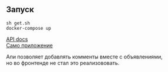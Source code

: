 ## Запуск
```
sh get.sh
docker-compose up
```
[API docs](http://localhost:8000/docs)  
[Само приложение](http://localhost:8080/)  
  
Апи позволяет добавлять комменты вместе с объявлениями,  
но во фронтенде не стал это реализововать.
